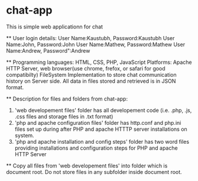# chat-app
This is simple web applicationn for chat

** User login details: 
User Name:Kaustubh,  Password:Kaustubh
User Name:John,  Password:John
User Name:Mathew, Password:Mathew
User Name:Andrew,  Password":Andrew

**
Programming languages: HTML, CSS, PHP, JavaScript
Platforms: Apache HTTP Server, web browser(use chrome, frefox, or safari for good compatibilty)
FileSystem Implementation to store chat communication history on Server side. All data in files stored and retrieved is in JSON format.

** Description for files and folders from chat-app:
1) 'web developement files' folder has all developement code (i.e. .php, .js, .css files and storage files in .txt format)
2) 'php and apache configuration files' folder has http.conf and php.ini files  set up during after PHP and apache HTTTP server installations on system. 
3) 'php and apache installation and config steps' folder has two word files providing installations and configuration steps for PHP and apache HTTP Server

** Copy all files from 'web developement files' into folder which is document root. Do not store files in any subfolder inside document root.

